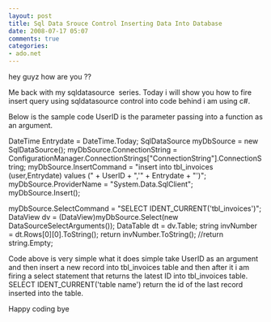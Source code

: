 ```yaml
---
layout: post
title: Sql Data Srouce Control Inserting Data Into Database
date: 2008-07-17 05:07
comments: true
categories:
- ado.net
---
```

hey guyz how are you ??

Me back with my sqldatasource  series. Today i will show you how to fire insert query using sqldatasource control into code behind i am using c#.

Below is the sample code UserID is the parameter passing into a function as an argument.

DateTime Entrydate = DateTime.Today;
SqlDataSource myDbSource = new SqlDataSource();
myDbSource.ConnectionString = ConfigurationManager.ConnectionStrings["ConnectionString"].ConnectionString;
myDbSource.InsertCommand = "insert into tbl_invoices (user,Entrydate) values (" + UserID + ",'" + Entrydate + "')";
myDbSource.ProviderName = "System.Data.SqlClient";
myDbSource.Insert();

myDbSource.SelectCommand = "SELECT IDENT_CURRENT('tbl_invoices')";
DataView dv = (DataView)myDbSource.Select(new DataSourceSelectArguments());
DataTable dt = dv.Table;
string invNumber = dt.Rows[0][0].ToString();
return invNumber.ToString();
//return string.Empty;

Code above is very simple what it does simple take UserID as an argument and then insert a new record into tbl_invoices table and then after it i am firing a select statement that returns the latest ID into tbl_invoices table. SELECT IDENT_CURRENT('table name') return the id of the last record inserted into the table.

Happy coding bye
